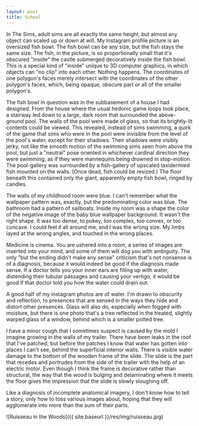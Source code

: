 ```yaml
---
layout: post
title: School
---
```

In The Sims, adult sims are all exactly the same height, but almost any object can scaled up or down at will. My Instagram profile picture is an oversized fish bowl. The fish bowl can be any size, but the fish stays the same size. The fish, in the picture, is so proportionally small that it's obscured "inside" the castle submerged decoratively inside the fish bowl. This is a special kind of "inside" unique to 3D computer graphics, in which objects can "no clip" into each other. Nothing happens. The coordinates of one polygon's faces merely intersect with the coordinates of the other polygon's faces, which, being opaque, obscure part or all of the smaller polygon's.

The fish bowl in question was in the subbasement of a house I had designed. From the house where the usual hedonic game loops took place, a stairway led down to a large, dark room that surrounded the above-ground pool. The walls of the pool were made of glass, so that its brightly-lit contents could be viewed. This revealed, instead of sims swimming, a quirk of the game that sims who were in the pool were invisible from the level of the pool's water, except for their shadows. Their shadows were visibly jerky, not like the smooth motion of the swimming sims seen from above the pool, but just a "neutral" pose oriented in whichever cardinal direction they were swimming, as if they were mannequins being drowned in stop-motion. The pool-gallery was surrounded by a fish-gallery of upscaled taxidermied fish mounted on the walls. (Once dead, fish could be resized.) The floor beneath this contained only the giant, apparently empty fish bowl, ringed by candles.

The walls of my childhood room were blue. I can't remember what the wallpaper pattern was, exactly, but the predominating color was blue. The bathroom had a pattern of sailboats. Inside my room was a shape the color of the negative image of the baby blue wallpaper background. It wasn't the right shape. It was too dense, to pokey, too complex, too convex, or too concave. I could feel it all around me, and I was the wrong size. My limbs layed at the wrong angles, and touched in the wrong places.

Medicine is cinema. You are ushered into a room, a series of images are inserted into your mind, and some of them will dog you with ambiguity. The only "but the ending didn't make any sense" criticism that's not nonsense is of a diagnosis, because it would indeed be good if the diagnosis made sense. If a doctor tells you your inner ears are filling up with water, distending their tubular passages and causing your vertigo, it would be good if that doctor told you how the water could drain out.

A good half of my instagram photos are of water. I'm drawn to obscurity and reflection, to presences that are sensed in the ways they hide and distort other presences. Glass will also do, especially when fogged with moisture, but there is one photo that's a tree reflected in the treated, slightly warped glass of a window, behind which is a smaller potted tree.

I have a minor cough that I sometimes suspect is caused by the mold I imagine growing in the walls of my trailer. There have been leaks in the roof that I've patched, but before the patches I know that water has gotten into places I can't see, behind the superficial interior walls. There is visible water damage to the bottom of the wooden frame of the slide. The slide is the part that recedes and portrudes from the side of the trailer with the help of an electric motor. Even though I think the frame is decorative rather than structural, the way that the wood is bulging and delaminating where it meets the floor gives the impression that the slide is slowly sloughing off.

Like a diagnosis of incomplete anatomical imagery, I don't know how to tell a story, only how to toss various images about, hoping that they will agglomerate into more than the sum of their parts.

![Ruisseau in the Woods]({{ site.baseurl }}/res/img/ruisseau.jpg)